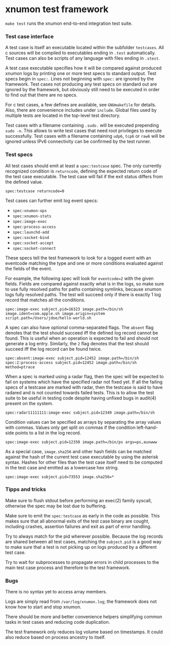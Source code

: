 # xnumon test framework

`make test` runs the xnumon end-to-end integration test suite.


### Test case interface

A test case is itself an executable located within the subfolder `testcases`.
All c sources will be compiled to executables ending in `.test` automatically.
Test cases can also be scripts of any language with files ending in `.stest`.

A test case executable specifies how it will be compared against produced
xnumon logs by printing one or more test specs to standard output.  Test specs
begin in `spec:`.  Lines not beginning with `spec:` are ignored by the
framework.  Test cases not producing any test specs on standard out are
ignored by the framework, but obviously still need to be executed in order to
find out that there are no specs.

For c test cases, a few defines are available, see `GNUmakefile` for details.
Also, there are convenience includes under `include`.  Global files used by
multiple tests are located in the top-level test directory.

Test cases with a filename containing `.sudo.` will be executed prepending
`sudo -n`.  This allows to write test cases that need root privileges to
execute successfully.  Test cases with a filename containing `udp6`, `tcp6` or
`raw6` will be ignored unless IPv6 connectivity can be confirmed by the test
runner.


### Test specs

All test cases should emit at least a `spec:testcase` spec.  The only currently
recognized condition is `returncode`, defining the expected return code of the
test case executable.  The test case will fail if the exit status differs from
the defined value.

```
spec:testcase returncode=0
```

Test cases can further emit log event specs:

-   `spec:xnumon-ops`
-   `spec:xnumon-stats`
-   `spec:image-exec`
-   `spec:process-access`
-   `spec:launchd-add`
-   `spec:socket-bind`
-   `spec:socket-accept`
-   `spec:socket-connect`

These specs tell the test framework to look for a logged event with an
eventcode matching the type and one or more conditions evaluated against the
fields of the event.

For example, the following spec will look for `eventcode=2` with the given
fields.  Fields are compared against exactly what is in the logs, so make sure
to use fully resolved paths for paths containing symlinks, because xnumon logs
fully resolved paths.  The test will succeed only if there is exactly 1 log
record that matches all the conditions.

```
spec:image-exec subject.pid=16323 image.path=/bin/sh image.ident=com.apple.sh image.origin=system script.path=/Users/jdoe/hello-world.sh
```

A spec can also have optional comma-separated flags.  The `absent` flag denotes
that the test should succeed iff the defined log record cannot be found.  This
is useful when an operation is expected to fail and should not generate a log
entry.  Similarly, the `2` flag denotes that the test should succeed iff the
log record can be found twice.

```
spec:absent:image-exec subject.pid=12452 image.path=/bin/sh
spec:2:process-access subject.pid=12452 image.path=/bin/sh method=ptrace
```

When a spec is marked using a radar flag, then the spec will be expected to
fail on systems which have the specified radar not fixed yet.  If all the
failing specs of a testcase are marked with radar, then the testcase is said to
have radared and is not counted towards failed tests.  This is to allow the
test suite to be useful in testing code despite having unfixed bugs in audit(4)
present on the system.

```
spec:radar11111111:image-exec subject.pid=12349 image.path=/bin/sh
```

Condition values can be specified as arrays by separating the array values with
commas.  Values only get split on commas if the condition left-hand-side points
to a list in the log record.

```
spec:image-exec subject.pid=12350 image.path=/bin/ps argv=ps,auxwww
```

As a special case, `image.sha256` and other hash fields can be matched against
the hash of the current test case executable by using the asterisk syntax.
Hashes for other files than the test case itself need to be computed in the
test case and emitted as a lowercase hex string.

```
spec:image-exec subject.pid=73553 image.sha256=*
```


### Tipps and tricks

Make sure to flush stdout before performing an exec(2) family syscall,
otherwise the spec may be lost due to buffering.

Make sure to emit the `spec:testcase` as early in the code as possible.  This
makes sure that all abnormal exits of the test case binary are cought,
including crashes, assertion failures and exit as part of error handling.

Try to always match for the pid wherever possible.  Because the log records are
shared between all test cases, matching the `subject.pid` is a good way to make
sure that a test is not picking up on logs produced by a different test case.

Try to wait for subprocesses to propagate errors in child processes to the main
test case process and therefore to the test framework.


### Bugs

There is no syntax yet to access array members.

Logs are simply read from `/var/log/xnumon.log`; the framework does not know
how to start and stop xnumon.

There should be more and better convenience helpers simplifying common tasks
in test cases and reducing code duplication.

The test framework only reduces log volume based on timestamps.  It could also
reduce based on process ancestry to itself.

